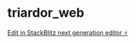 # triardor_web

[Edit in StackBlitz next generation editor ⚡️](https://stackblitz.com/~/github.com/Steppenvvolf/triardor_web)